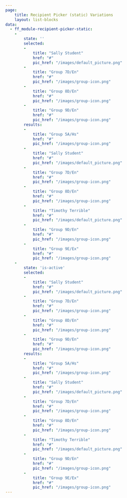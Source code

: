 ```yaml
---
page:
    title: Recipient Picker (static) Variations
    layout: list-blocks
data:
  - ff_module-recipient-picker-static:
    - 
        state: ''
        selected:
        -
            title: "Sally Student"
            href: "#"
            pic_href: "/images/default_picture.png"
        - 
            title: "Group 7D/En"
            href: "#"
            pic_href: "/images/group-icon.png"
        - 
            title: "Group 8D/En"
            href: "#"
            pic_href: "/images/group-icon.png"
        - 
            title: "Group 9D/En"
            href: "#"
            pic_href: "/images/group-icon.png"
        results:
        - 
            title: "Group 5A/Hs"
            href: "#"
            pic_href: "/images/group-icon.png"
        -
            title: "Sally Student"
            href: "#"
            pic_href: "/images/default_picture.png"
        - 
            title: "Group 7D/En"
            href: "#"
            pic_href: "/images/group-icon.png"
        - 
            title: "Group 8D/En"
            href: "#"
            pic_href: "/images/group-icon.png"
        -
            title: "Timothy Terrible"
            href: "#"
            pic_href: "/images/default_picture.png"
        - 
            title: "Group 9D/En"
            href: "#"
            pic_href: "/images/group-icon.png"            
        - 
            title: "Group 9E/Ex"
            href: "#"
            pic_href: "/images/group-icon.png"
    - 
        state: 'is-active'
        selected:
        -
            title: "Sally Student"
            href: "#"
            pic_href: "/images/default_picture.png"
        - 
            title: "Group 7D/En"
            href: "#"
            pic_href: "/images/group-icon.png"
        - 
            title: "Group 8D/En"
            href: "#"
            pic_href: "/images/group-icon.png"
        - 
            title: "Group 9D/En"
            href: "#"
            pic_href: "/images/group-icon.png"
        results:
        - 
            title: "Group 5A/Hs"
            href: "#"
            pic_href: "/images/group-icon.png"
        -
            title: "Sally Student"
            href: "#"
            pic_href: "/images/default_picture.png"
        - 
            title: "Group 7D/En"
            href: "#"
            pic_href: "/images/group-icon.png"
        - 
            title: "Group 8D/En"
            href: "#"
            pic_href: "/images/group-icon.png"
        -
            title: "Timothy Terrible"
            href: "#"
            pic_href: "/images/default_picture.png"
        - 
            title: "Group 9D/En"
            href: "#"
            pic_href: "/images/group-icon.png"            
        - 
            title: "Group 9E/Ex"
            href: "#"
            pic_href: "/images/group-icon.png"
---
```

